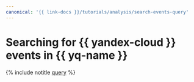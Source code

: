 ```yaml
---
canonical: '{{ link-docs }}/tutorials/analysis/search-events-query'
---
```


# Searching for {{ yandex-cloud }} events in {{ yq-name }}

{% include notitle [query](../../_tutorials/analysis/search-events-query.md) %}